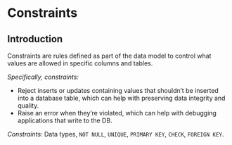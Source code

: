 # Constraints

## Introduction

Constraints are rules defined as part of the data model to control what values are allowed in specific columns and tables.

_Specifically, constraints:_

- Reject inserts or updates containing values that shouldn’t be inserted into a database table, which can help with preserving data integrity and quality.
- Raise an error when they’re violated, which can help with debugging applications that write to the DB.

_Constraints:_ Data types, `NOT NULL`, `UNIQUE`, `PRIMARY KEY`, `CHECK`, `FOREIGN KEY`.

<!-- ## Nullability Constraints -->
